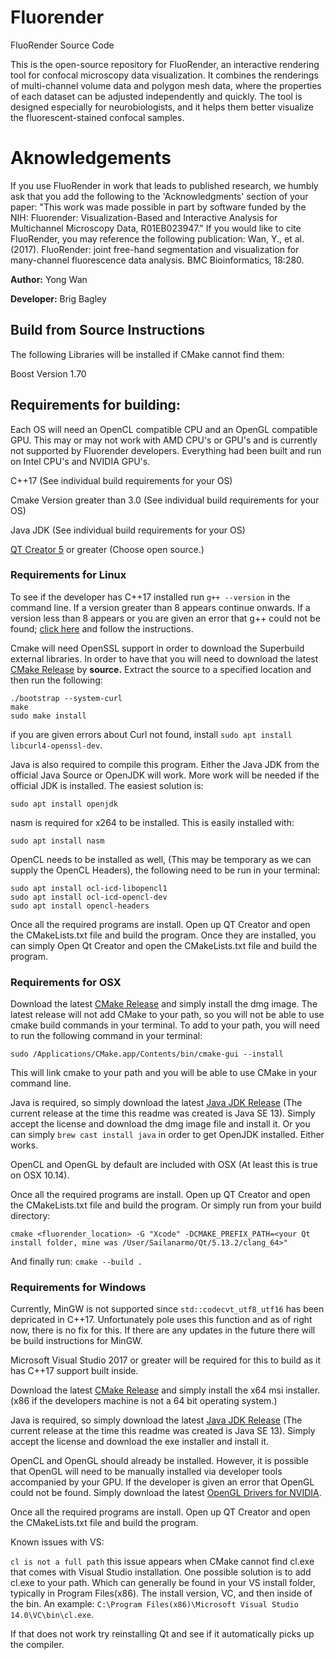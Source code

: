 # Fluorender
FluoRender Source Code

This is the open-source repository for FluoRender, an interactive rendering tool for confocal microscopy data visualization. It combines the renderings of multi-channel volume data and polygon mesh data, where the properties of each dataset can be adjusted independently and quickly. The tool is designed especially for neurobiologists, and it helps them better visualize the fluorescent-stained confocal samples.

# Aknowledgements
If you use FluoRender in work that leads to published research, we humbly ask that you add the following to the 'Acknowledgments' section of your paper: "This work was made possible in part by software funded by the NIH: Fluorender: Visualization-Based and Interactive Analysis for Multichannel Microscopy Data, R01EB023947." If you would like to cite FluoRender, you may reference the following publication: Wan, Y., et al. (2017). FluoRender: joint free-hand segmentation and visualization for many-channel fluorescence data analysis. BMC Bioinformatics, 18:280.

**Author:** Yong Wan

**Developer:** Brig Bagley

## Build from Source Instructions 

The following Libraries will be installed if CMake cannot find them:

Boost Version 1.70

## Requirements for building:
Each OS will need an OpenCL compatible CPU and an OpenGL compatible GPU. 
This may or may not work with AMD CPU's or GPU's and is currently not supported by Fluorender developers. Everything had been built and run on Intel CPU's and NVIDIA GPU's.

C++17 (See individual build requirements for your OS)

Cmake Version greater than 3.0 (See individual build requirements for your OS)

Java JDK (See individual build requirements for your OS) 

[QT Creator 5](https://www.qt.io/download) or greater (Choose open source.)

### Requirements for Linux
To see if the developer has C++17 installed run `g++ --version` in the command line. If a version greater than 8 appears continue onwards. If a version less than 8 appears or you are given an error that g++ could not be found; [click here](Docs/linuxgccinstall.md) and follow the instructions. 

Cmake will need OpenSSL support in order to download the Superbuild external libraries. In order to have that you will need to download the latest [CMake Release](https://cmake.org/download/) by **source.** Extract the source to a specified location and then run the following:

```
./bootstrap --system-curl
make
sudo make install
```

if you are given errors about Curl not found, install `sudo apt install libcurl4-openssl-dev`. 

Java is also required to compile this program. Either the Java JDK from the official Java Source or OpenJDK will work. More work will be needed if the official JDK is installed. The easiest solution is:

```
sudo apt install openjdk
```
nasm is required for x264 to be installed. This is easily installed with:

```
sudo apt install nasm
```
OpenCL needs to be installed as well, (This may be temporary as we can supply the OpenCL Headers), the following need to be run in your terminal:

```
sudo apt install ocl-icd-libopencl1
sudo apt install ocl-icd-opencl-dev
sudo apt install opencl-headers
```
Once all the required programs are install. Open up QT Creator and open the CMakeLists.txt file and build the program.
Once they are installed, you can simply Open Qt Creator and open the CMakeLists.txt file and build the program.

### Requirements for OSX
Download the latest [CMake Release](https://cmake.org/download/) and simply install the dmg image. The latest release will not add CMake to your path, so you will not be able to use cmake build commands in your terminal. To add to your path, you will need to run the following command in your terminal:  

`sudo /Applications/CMake.app/Contents/bin/cmake-gui --install` 

This will link cmake to your path and you will be able to use CMake in your command line.  

Java is required, so simply download the latest [Java JDK Release](https://www.oracle.com/technetwork/java/javase/downloads/index.html) (The current release at the time this readme was created is Java SE 13). Simply accept the license and download the dmg image file and install it. Or you can simply `brew cast install java` in order to get OpenJDK installed. Either works.

OpenCL and OpenGL by default are included with OSX (At least this is true on OSX 10.14). 

Once all the required programs are install. Open up QT Creator and open the CMakeLists.txt file and build the program. Or simply run from your build directory:  

`cmake <fluorender_location> -G "Xcode" -DCMAKE_PREFIX_PATH=<your Qt install folder, mine was /User/Sailanarmo/Qt/5.13.2/clang_64>"` 

And finally run: `cmake --build .`

### Requirements for Windows
Currently, MinGW is not supported since `std::codecvt_utf8_utf16` has been depricated in C++17. Unfortunately pole uses this function and as of right now, there is no fix for this. If there are any updates in the future there will be build instructions for MinGW.

Microsoft Visual Studio 2017 or greater will be required for this to build as it has C++17 support built inside.

Download the latest [CMake Release](https://cmake.org/download/) and simply install the x64 msi installer. (x86 if the developers machine is not a 64 bit operating system.) 

Java is required, so simply download the latest [Java JDK Release](https://www.oracle.com/technetwork/java/javase/downloads/index.html) (The current release at the time this readme was created is Java SE 13). Simply accept the license and download the exe installer and install it.

OpenCL and OpenGL should already be installed. However, it is possible that OpenGL will need to be manually installed via developer tools accompanied by your GPU. If the developer is given an error that OpenGL could not be found. Simply download the latest [OpenGL Drivers for NVIDIA](https://developer.nvidia.com/opengl-driver).

Once all the required programs are install. Open up QT Creator and open the CMakeLists.txt file and build the program.

Known issues with VS: 

`cl is not a full path` this issue appears when CMake cannot find cl.exe that comes with Visual Studio installation. One possible solution is to add cl.exe to your path. Which can generally be found in your VS install folder, typically in Program Files(x86). The install version, VC, and then inside of the bin. An example: `C:\Program Files(x86)\Microsoft Visual Studio 14.0\VC\bin\cl.exe`.

If that does not work try reinstalling Qt and see if it automatically picks up the compiler.  

